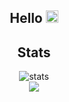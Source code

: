 <h2 align="center">Hello <img src="https://em-content.zobj.net/source/noto-emoji-animations/344/waving-hand_light-skin-tone_1f44b-1f3fb_1f3fb.gif" width="20px"></h2>
<h2 align="center">Stats</h2>
<div align="center">
<img alt ="stats" src="https://github-readme-stats.vercel.app/api?username=meesam4687&show_icons=true&locale=en&theme=tokyonight&hide_border=true&include_all_commits=true&count_private=true">
  <br>
  <img src="https://github-readme-streak-stats.herokuapp.com/?user=meesam4687&theme=tokyonight&hide_border=true&count_private=true&include_all_commits=true">
  <br>
</div>

